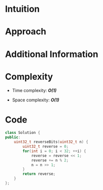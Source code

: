 # Intuition

# Approach

# Additional Information

# Complexity
- Time complexity:  ***O(1)***
<!-- Add your time complexity here, e.g. $$O(n)$$ -->

- Space complexity: ***O(1)***
<!-- Add your space complexity here, e.g. $$O(n)$$ -->

# Code
```cpp
class Solution {
public:
    uint32_t reverseBits(uint32_t n) {
        uint32_t reverse = 0;
        for(int i = 0; i < 32; ++i) {
            reverse = reverse << 1;
            reverse += n % 2;
            n = n >> 1;
        }
        return reverse;
    }
};
```
